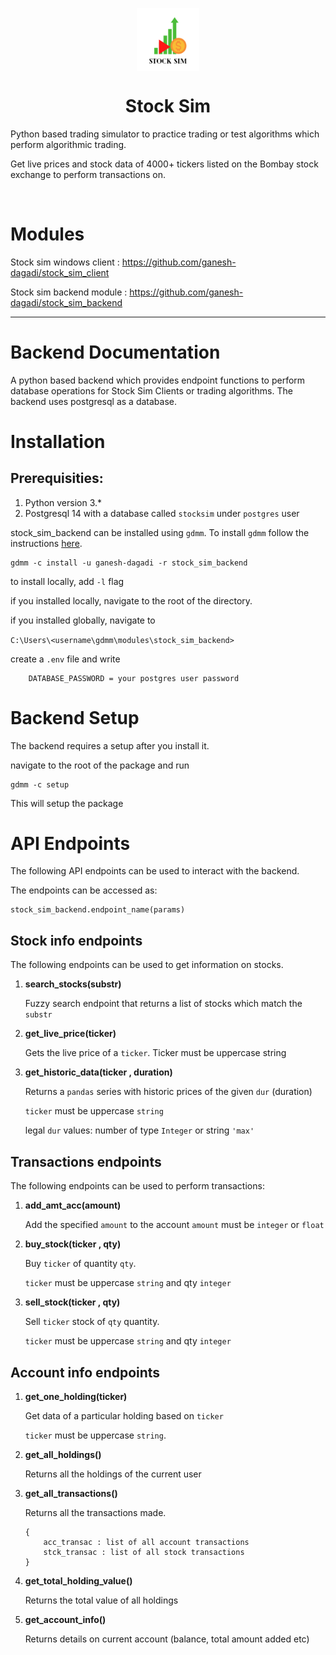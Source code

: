 <img 
    style="display: block; 
           margin-left: auto;
           margin-right: auto;
           width: 20%;"
    src="./banner_img.png" 
    alt="Our logo">
</img>
<h1 style="text-align: center;">Stock Sim</h1>

 Python based trading simulator to practice trading or test algorithms which perform algorithmic trading. 

 Get live prices and stock data of 4000+ tickers listed on the Bombay stock exchange to perform transactions on.


<br>

# Modules
 Stock sim windows client : <https://github.com/ganesh-dagadi/stock_sim_client>

 Stock sim backend module : <https://github.com/ganesh-dagadi/stock_sim_backend>

<hr>

# Backend Documentation

A python based backend which provides endpoint functions to perform database operations for Stock Sim Clients or trading algorithms. The backend uses postgresql as a database.

# Installation

## Prerequisities:

1. Python version 3.*
2. Postgresql 14 with a database called `stocksim` under `postgres` user

stock_sim_backend can be installed using `gdmm`. To install `gdmm` follow the instructions [here](https://github.com/ganesh-dagadi/gdmm). 

```
gdmm -c install -u ganesh-dagadi -r stock_sim_backend
```

to install locally, add `-l` flag

if you installed locally, navigate to the root of the directory.

if you installed globally, navigate to

 `C:\Users\<username\gdmm\modules\stock_sim_backend>`

create a `.env` file and write

```
    DATABASE_PASSWORD = your postgres user password
```

# Backend Setup
The backend requires a setup after you install it.

navigate to the root of the package and run 

```
gdmm -c setup
```
This will setup the package 

# API Endpoints

The following API endpoints can be used to interact with the backend.

The endpoints can be accessed as:

```
stock_sim_backend.endpoint_name(params)
```

## Stock info endpoints
The following endpoints can be used to get information on stocks.

1. **search_stocks(substr)**

    Fuzzy search endpoint that returns a list of stocks which match the `substr`

2. **get_live_price(ticker)**

    Gets the live price of a `ticker`. Ticker must be uppercase string

3. **get_historic_data(ticker , duration)**

    Returns a `pandas` series with historic prices of the given `dur` (duration)

    `ticker` must be uppercase `string`

    legal `dur` values: number of type `Integer` or string `'max'`  

## Transactions endpoints

The following endpoints can be used to perform transactions:

1. **add_amt_acc(amount)**

    Add the specified `amount` to the account
    `amount` must be `integer` or `float`

2. **buy_stock(ticker , qty)**

    Buy `ticker` of quantity `qty`.

    `ticker` must be uppercase `string` and qty `integer` 

3. **sell_stock(ticker , qty)**

    Sell `ticker` stock of `qty` quantity.

    `ticker` must be uppercase `string` and qty `integer`

## Account info endpoints

1. **get_one_holding(ticker)**

    Get data of a particular holding based on `ticker`

    `ticker` must be uppercase `string`.

2. **get_all_holdings()**

    Returns all the holdings of the current user

3. **get_all_transactions()**

    Returns all the transactions made.

    ```
    {
        acc_transac : list of all account transactions
        stck_transac : list of all stock transactions
    }
    ```

4. **get_total_holding_value()**

    Returns the total value of all holdings

5. **get_account_info()**

    Returns details on current account (balance, total amount added etc)



